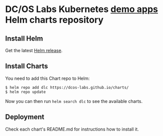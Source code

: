 # DC/OS Labs Kubernetes [demo apps](https://github.com/dcos/demos) Helm charts repository 

## Install Helm

Get the latest [Helm release](https://github.com/kubernetes/helm#install).


## Install Charts

You need to add this Chart repo to Helm:
```console
$ helm repo add dlc https://dcos-labs.github.io/charts/
$ helm repo update
```
Now you can then run `helm search dlc` to see the available charts.

## Deployment

Check each chart's README.md for instructions how to install it.
